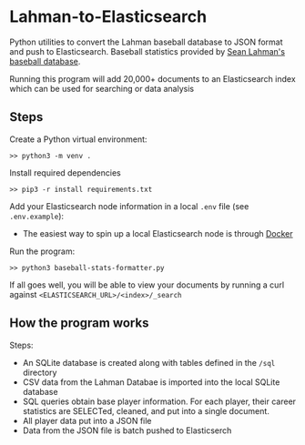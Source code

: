 # Lahman-to-Elasticsearch

Python utilities to convert the Lahman baseball database to JSON format and push to Elasticsearch. Baseball statistics provided by [Sean Lahman's baseball database](http://www.seanlahman.com/baseball-archive/statistics/).

Running this program will add 20,000+ documents to an Elasticsearch index which can be used for searching or data analysis

## Steps
Create a Python virtual environment:
```
>> python3 -m venv .
```

Install required dependencies
```
>> pip3 -r install requirements.txt
```

Add your Elasticsearch node information in a local `.env` file (see `.env.example`):
- The easiest way to spin up a local Elasticsearch node is through [Docker](https://www.elastic.co/guide/en/elasticsearch/reference/current/docker.html)

Run the program:
```
>> python3 baseball-stats-formatter.py
```

If all goes well, you will be able to view your documents by running a curl against `<ELASTICSEARCH_URL>/<index>/_search`

## How the program works
  Steps:
  - An SQLite database is created along with tables defined in the `/sql` directory
  - CSV data from the Lahman Databae is imported into the local SQLite database 
  - SQL queries obtain base player information. For each player, their career statistics are SELECTed, cleaned, and put into a single document.
  - All player data put into a JSON file
  - Data from the JSON file is batch pushed to Elasticserch
